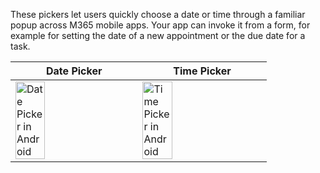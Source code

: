 These pickers let users quickly choose a date or time through a familiar popup across M365 mobile apps. Your app can invoke it from a form, for example for setting the date of a new appointment or the due date for a task.

| Date Picker                                                                                                                                                                       | Time Picker                                                                                                                                                                       |
| --------------------------------------------------------------------------------------------------------------------------------------------------------------------------------- | --------------------------------------------------------------------------------------------------------------------------------------------------------------------------------- |
| <img src="https://static2.sharepointonline.com/files/fabric/fabric-website/images/controls/ios/DateTimePicker/datepicker.png" alt="Date Picker in Android" style="width: 50%;" /> | <img src="https://static2.sharepointonline.com/files/fabric/fabric-website/images/controls/ios/DateTimePicker/timepicker.png" alt="Time Picker in Android" style="width: 50%;" /> |
